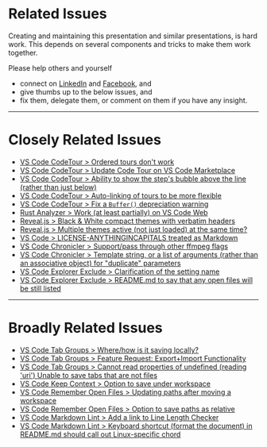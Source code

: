 <!-- .slide: id="Related_Issues" -->
<!-- Keep this header as "Related Issues", or update the same text in other .md files. -->
# Related Issues

Creating and maintaining this presentation and similar presentations, is hard work. This depends on
several components and tricks to make them work together.

Please help others and yourself

- connect on [LinkedIn](https://www.linkedin.com/in/peterkehl/) and
  [Facebook](https://www.facebook.com/peter.kehl.reflects/), and
- give thumbs up to the below issues, and
- fix them, delegate them, or comment on them if you have any insight.

---

<!-- .slide: id="Closely_Related_Issues" -->
# Closely Related Issues

- [VS Code CodeTour > Ordered tours don't
  work](https://github.com/microsoft/codetour/issues/248)
- [VS Code CodeTour > Update Code Tour on VS Code
  Marketplace](https://github.com/microsoft/codetour/issues/260)
- [VS Code CodeTour > Ability to show the step's bubble above the line (rather than just
  below)](https://github.com/microsoft/codetour/issues/259)
- [VS Code CodeTour > Auto-linking of tours to be more
  flexible](https://github.com/microsoft/codetour/issues/248)
- [VS Code CodeTour > Fix a `Buffer()` depreciation
  warning](https://github.com/microsoft/codetour/issues/262)
- [Rust Analyzer > Work (at least partially) on VS Code
  Web](https://github.com/rust-lang/rust-analyzer/issues/11309)
- [Reveal.js > Black & White compact themes with verbatim
  headers](https://github.com/hakimel/reveal.js/pull/3310)
- [Reveal.js >  Multiple themes active (not just loaded) at the same
  time?](https://github.com/hakimel/reveal.js/discussions/3312)
- [VS Code > LICENSE-ANYTHINGINCAPITALS treated as
  Markdown](https://github.com/microsoft/vscode/issues/165116)
- [VS Code Chronicler > Support/pass through other ffmpeg
  flags](https://github.com/arciisine/vscode-chronicler/issues/37)
- [VS Code Chronicler > Template string, or a list of arguments (rather than an associative object)
  for "duplicate" parameters](https://github.com/arciisine/vscode-chronicler/issues/38)
- [VS Code Explorer Exclude > Clarification of the setting
  name](https://github.com/sfccdevops/explorer-exclude-vscode-extension/issues/45)
- [VS Code Explorer Exclude > README.md to say that any open files will be still
  listed](https://github.com/sfccdevops/explorer-exclude-vscode-extension/issues/46)

---

<!-- .slide: id="Broadly_Related_Issues" -->
# Broadly Related Issues

- [VS Code Tab Groups > Where/how is it saving
  locally?](https://github.com/usama8800/VSCode-Tab-Groups/issues/50)
- [VS Code Tab Groups > Feature Request: Export+Import
  Functionality](https://github.com/usama8800/VSCode-Tab-Groups/issues/47)
- [VS Code Tab Groups > Cannot read properties of undefined (reading 'uri') Unable to save tabs that
  are not files](https://github.com/usama8800/VSCode-Tab-Groups/issues/45)
- [VS Code Keep Context > Option to save under
  workspace](https://github.com/marlomgirardi/vscode-keep-context/issues/14)
- [VS Code Remember Open Files > Updating paths after moving a
  workspace](https://gitlab.com/duendelunarllc/vscrof/-/issues/3)
- [VS Code Remember Open Files > Option to save paths as
  relative](https://gitlab.com/duendelunarllc/vscrof/-/issues/2)
- [VS Code Markdown Lint > Add a link to Line Length Checker
](https://github.com/DavidAnson/vscode-markdownlint/issues/258)
- [VS Code Markdown Lint > Keyboard shortcut (format the document) in README.md should call
  out Linux-specific chord](https://github.com/DavidAnson/vscode-markdownlint/issues/255)
